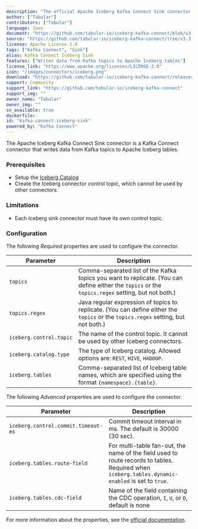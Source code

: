 ```yaml
---
description: "The official Apache Iceberg Kafka Connect Sink connector."
author: ["Tabular"]
contributors: ["Tabular"]
language: Java
document: "https://github.com/tabular-io/iceberg-kafka-connect/blob/v3.3.1/README.md"
source: "https://github.com/tabular-io/iceberg-kafka-connect/tree/v3.3.1"
license: Apache License 2.0
tags: ["Kafka Connect", "Sink"]
alias: Kafka Connect Iceberg Sink
features: ["Writes data from Kafka topics to Apache Iceberg tables"]
license_link: "https://www.apache.org/licenses/LICENSE-2.0"
icon: "/images/connectors/iceberg.png"
download: "https://github.com/tabular-io/iceberg-kafka-connect/releases/tag/v3.3.1"
support: Community
support_link: "https://github.com/tabular-io/iceberg-kafka-connect"
support_img: ""
owner_name: "Tabular"
owner_img: ""
sn_available: true
dockerfile: 
id: "kafka-connect-iceberg-sink"
powered_by: "Kafka Connect"
---
```


The Apache Iceberg Kafka Connect Sink connector is a Kafka Connect connector that writes data from Kafka topics to Apache Iceberg tables.

### Prerequisites

- Setup the [Iceberg Catalog](https://iceberg.apache.org/concepts/catalog/)
- Create the Iceberg connector control topic, which cannot be used by other connectors. 

### Limitations

- Each Iceberg sink connector must have its own control topic.

### Configuration

The following *Required* properties are used to configure the connector.

Parameter | Description
-|-
`topics` | Comma-separated list of the Kafka topics you want to replicate. (You can define either the `topics` or the `topics.regex` setting, but not both.) 
`topics.regex` | Java regular expression of topics to replicate. (You can define either the `topics` or the `topics.regex` setting, but not both.) 
`iceberg.control.topic` | The name of the control topic. It cannot be used by other Iceberg connectors. 
`iceberg.catalog.type` | The type of Iceberg catalog. Allowed options are: `REST`, `HIVE`, `HADOOP`. 
`iceberg.tables` | Comma-separated list of Iceberg table names, which are specified using the format `{namespace}.{table}`. 

The following *Advanced* properties are used to configure the connector.

Parameter | Description
-|-
`iceberg.control.commit.timeout-ms` | Commit timeout interval in ms. The default is 30000 (30 sec). 
`iceberg.tables.route-field` | For multi-table fan-out, the name of the field used to route records to tables. Required when `iceberg.tables.dynamic-enabled` is set to `true`. 
`iceberg.tables.cdc-field` | Name of the field containing the CDC operation, `I`, `U`, or `D`, default is none

For more information about the properties, see the [official documentation](https://github.com/tabular-io/iceberg-kafka-connect/blob/v3.3.1/README.md).